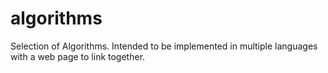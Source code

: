 # algorithms
Selection of Algorithms. Intended to be implemented in multiple languages with a web page to link together.

